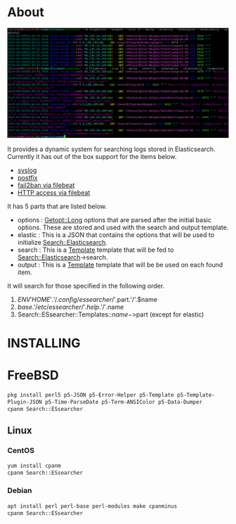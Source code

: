 # About

![essearcher](essearcher.png)

It provides a dynamic system for searching logs stored in Elasticsearch. Currently it has out of the box support for the items below.

* [syslog](https://metacpan.org/pod/Search::ESsearcher::Templates::syslog)
* [postfix](https://metacpan.org/pod/Search::ESsearcher::Templates::postfix)
* [fail2ban via filebeat](https://metacpan.org/pod/Search::ESsearcher::Templates::bf2b)
* [HTTP access via filebeat](https://metacpan.org/pod/Search::ESsearcher::Templates::httpAccess)

It has 5 parts that are listed below.

* options : [Getopt::Long](https://perldoc.perl.org/Getopt/Long.html) options that are parsed after the initial basic options. These are stored and used with the search and output template.
* elastic : This is a JSON that contains the options that will be used to initialize [Search::Elasticsearch](https://metacpan.org/pod/Search::Elasticsearch).
* search : This is a [Template](https://metacpan.org/pod/Template) template that will be fed to [Search::Elasticsearch](https://metacpan.org/pod/Search::Elasticsearch)->search.
* output : This is a [Template](https://metacpan.org/pod/Template) template that will be be used on each found item.

It will search for those specified in the following order.

1. $ENV{'HOME'}.'/.config/essearcher/'.$part.'/'.$name
1. $base.'/etc/essearcher/'.help.'/'.$name
1. Search::ESsearcher::Templates::$name->$part (except for elastic)

# INSTALLING

# FreeBSD

    pkg install perl5 p5-JSON p5-Error-Helper p5-Template p5-Template-Plugin-JSON p5-Time-ParseDate p5-Term-ANSIColor p5-Data-Dumper
    cpanm Search::ESsearcher

## Linux

### CentOS

    yum install cpanm 
    cpanm Search::ESsearcher

### Debian

    apt install perl perl-base perl-modules make cpanminus
    cpanm Search::ESsearcher
 

